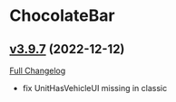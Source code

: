 # ChocolateBar

## [v3.9.7](https://github.com/Kiatra/ChocolateBar/tree/v3.9.7) (2022-12-12)
[Full Changelog](https://github.com/Kiatra/ChocolateBar/compare/v3.9.6...v3.9.7) 

- fix UnitHasVehicleUI missing in classic  